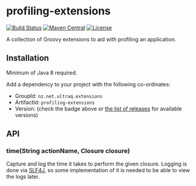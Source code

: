 
profiling-extensions
====================

[![Build Status](https://travis-ci.com/ultraq/profiling-extensions.svg)](https://travis-ci.com/ultraq/profiling-extensions)
[![Maven Central](https://img.shields.io/maven-central/v/nz.net.ultraq.extensions/profiling-extensions.svg?maxAge=3600)](http://search.maven.org/#search|ga|1|g%3A%22nz.net.ultraq.extensions%22%20AND%20a%3A%22profiling-extensions%22)
[![License](https://img.shields.io/github/license/ultraq/profiling-extensions.svg?maxAge=2592000)](https://github.com/ultraq/profiling-extensions/blob/master/LICENSE.txt)

A collection of Groovy extensions to aid with profiling an application.


Installation
------------

Minimum of Java 8 required.

Add a dependency to your project with the following co-ordinates:

 - GroupId: `nz.net.ultraq.extensions`
 - ArtifactId: `profiling-extensions`
 - Version: (check the badge above or [the list of releases](https://github.com/ultraq/profiling-extensions/releases)
   for available versions)


API
---

### time(String actionName, Closure closure)

Capture and log the time it takes to perform the given closure.  Logging is done
via [SLF4J](http://www.slf4j.org/), so some implementation of it is needed to be
able to view the logs later.
